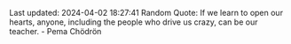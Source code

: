 Last updated: 2024-04-02 18:27:41
Random Quote: If we learn to open our hearts, anyone, including the people who drive us crazy, can be our teacher. - Pema Chödrön